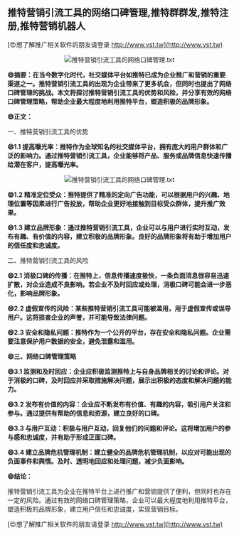 ## **推特营销引流工具的网络口碑管理,推特群群发,推特注册,推特营销机器人**

[😍想了解推广相关软件的朋友请登录 http://www.vst.tw](http://www.vst.tw)

 <center><img src="https://vst.tw/MP4/tuiguang/png/2.png" alt="推特营销引流工具的网络口碑管理.txt"></center>

**😄摘要：在当今数字化时代，社交媒体平台如推特已成为企业推广和营销的重要渠道之一。推特营销引流工具的出现为企业带来了更多机会，但同时也提出了网络口碑管理的挑战。本文将探讨推特营销引流工具的优势和风险，并分享有效的网络口碑管理策略，帮助企业最大程度地利用推特平台，塑造积极的品牌形象。**

**😄正文：**

一、推特营销引流工具的优势

**😄1.1 提高曝光率：推特作为全球知名的社交媒体平台，拥有庞大的用户群体和广泛的影响力。通过推特营销引流工具，企业能够将产品、服务或品牌信息快速传播给潜在客户，提高曝光率。**

 <center><img src="https://vst.tw/MP4/tuiguang/png/1.png" alt="推特营销引流工具的网络口碑管理.txt"></center>

**😄1.2 精准定位受众：推特提供了精准的定向广告功能，可以根据用户的兴趣、地理位置等因素进行广告投放，帮助企业更好地接触到目标受众群体，提升推广效果。**

**😄1.3 建立品牌形象：通过推特营销引流工具，企业可以与用户进行实时互动，发布有趣、有价值的内容，建立积极的品牌形象。良好的品牌形象将有助于增加用户的信任度和忠诚度。**

二、推特营销引流工具的风险

**😄2.1 消极口碑的传播：在推特上，信息传播速度极快，一条负面消息很容易迅速扩散，对企业造成不良影响。若企业不及时回应或处理，消极口碑可能会进一步恶化，影响品牌形象。**

**😄2.2 虚假宣传的风险：某些推特营销引流工具可能被滥用，用于虚假宣传或误导用户。这将损害企业的声誉，并可能导致法律问题。**

**😄2.3 安全和隐私问题：推特作为一个公开的平台，存在安全和隐私问题。企业需要注意保护用户数据的安全，避免泄露和滥用。**

**😄三、网络口碑管理策略**

**😄3.1 监测和及时回应：企业应积极监测推特上与自身品牌相关的讨论和评论。对于消极的口碑，及时回应并采取措施解决问题，展示出积极的态度和解决问题的能力。**

**😄3.2 发布有价值的内容：企业应不断发布有价值、有趣的内容，吸引用户关注和参与。通过提供有帮助的信息和资源，建立良好的口碑。**

**😄3.3 与用户互动：积极与用户互动，回复他们的问题和评论。这将增加用户的参与感和忠诚度，并有助于形成正面口碑。**

**😄3.4 建立品牌危机管理机制：建立健全的品牌危机管理机制，以应对可能出现的负面事件和舆情。及时、透明地回应和处理问题，减少负面影响。**

**😄结论：**

推特营销引流工具为企业在推特平台上进行推广和营销提供了便利，但同时也存在一定的风险。通过有效的网络口碑管理策略，企业可以最大程度地利用推特平台，塑造积极的品牌形象，建立用户信任和忠诚度，实现营销目标。

[😍想了解推广相关软件的朋友请登录 http://www.vst.tw](http://www.vst.tw)



